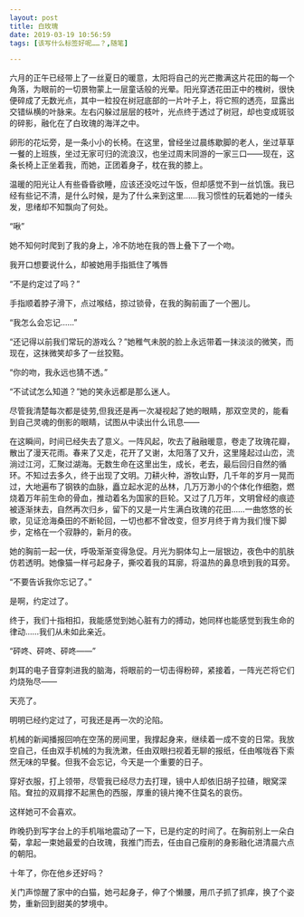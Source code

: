 ```yaml
---
layout: post
title: 白玫瑰
date: 2019-03-19 10:56:59
tags: [该写什么标签好呢……？,随笔]

---
```

六月的正午已经带上了一丝夏日的暖意，太阳将自己的光芒撒满这片花田的每一个角落，为眼前的一切景物蒙上一层童话般的光晕。阳光穿透花田正中的槐树，很快便碎成了无数光点，其中一粒投在树冠底部的一片叶子上，将它照的透亮，显露出交错纵横的叶脉来。左右闪躲过层层的枝叶，光点终于透过了树冠，却也变成斑驳的碎影，融化在了白玫瑰的海洋之中。  

卵形的花坛旁，是一条小小的长椅。在这里，曾经坐过晨练歇脚的老人，坐过草草一餐的上班族，坐过无家可归的流浪汉，也坐过周末同游的一家三口——现在，这条长椅上正坐着我，而她，正团着身子，枕在我的膝上。

温暖的阳光让人有些昏昏欲睡，应该还没吃过午饭，但却感觉不到一丝饥饿。我已经有些记不清，是什么时候，是为了什么来到这里……我习惯性的玩着她的一缕头发，思绪却不知飘向了何处。

“啾”

她不知何时爬到了我的身上，冷不防地在我的唇上叠下了一个吻。

我开口想要说什么，却被她用手指抵住了嘴唇

“不是约定过了吗？”

手指顺着脖子滑下，点过喉结，掠过锁骨，在我的胸前画了一个圈儿。

“我怎么会忘记……”

“还记得以前我们常玩的游戏么？”她稚气未脱的脸上永远带着一抹淡淡的微笑，而现在，这抹微笑却多了一丝狡黠。

“你的吻，我永远也猜不透。”

“不试试怎么知道？”她的笑永远都是那么迷人。

尽管我清楚每次都是徒劳,但我还是再一次凝视起了她的眼睛，那双空灵的，能看到自己灵魂的倒影的眼睛，试图从中读出什么讯息——

在这瞬间，时间已经失去了意义。一阵风起，吹去了融融暖意，卷走了玫瑰花瓣，散出了漫天花雨。春来了又走，花开了又谢，太阳落了又升，这里隆起过山峦，流淌过江河，汇聚过湖海。无数生命在这里出生，成长，老去，最后回归自然的循环。不知过去多久，终于出现了文明。刀耕火种，游牧山野，几千年的岁月一晃而过，大地遍布了钢铁的血脉，矗立起水泥的丛林，几万万渺小的个体化作细胞，燃烧着万年前生命的骨血，推动着名为国家的巨轮。又过了几万年，文明曾经的痕迹被逐渐抹去，自然再次归乡，留下的又是一片生满白玫瑰的花田……一曲悠悠的长歌，见证沧海桑田的不断轮回，一切也都不曾改变，但岁月终于肯为我们慢下脚步，定格在一个寂静的，新月的夜。

她的胸前一起一伏，呼吸渐渐变得急促。月光为胴体勾上一层银边，夜色中的肌肤仿若透明。她像猫一样弓起身子，撕咬着我的耳廓，将温热的鼻息喷到我的耳旁。

“不要告诉我你忘记了。”

是啊，约定过了。

终于，我们十指相扣，我能感觉到她心脏有力的搏动，她同样也能感觉到我生命的律动……我们从未如此亲近。

“砰咚、砰咚、砰咚——”

刺耳的电子音穿刺进我的脑海，将眼前的一切击得粉碎，紧接着，一阵光芒将它们灼烧殆尽——

天亮了。

明明已经约定过了，可我还是再一次的沦陷。

机械的新闻播报回响在空荡的房间里，我撑起身来，继续着一成不变的日常。我放空自己，任由双手机械的为我洗漱，任由双眼扫视着无聊的报纸，任由喉咙吞下索然无味的早餐。但我不会忘记，今天是一个重要的日子。

穿好衣服，打上领带，尽管我已经尽力去打理，镜中人却依旧胡子拉碴，眼窝深陷。耷拉的双肩撑不起黑色的西服，厚重的镜片掩不住莫名的哀伤。

这样她可不会喜欢。

昨晚扔到写字台上的手机嗡地震动了一下，已是约定的时间了。在胸前别上一朵白菊，拿起一束她最爱的白玫瑰，我推门而去，任由自己瘦削的身影融化进清晨六点的朝阳。

十年了，你在他乡还好吗？

关门声惊醒了家中的白猫，她弓起身子，伸了个懒腰，用爪子抓了抓痒，换了个姿势，重新回到甜美的梦境中。